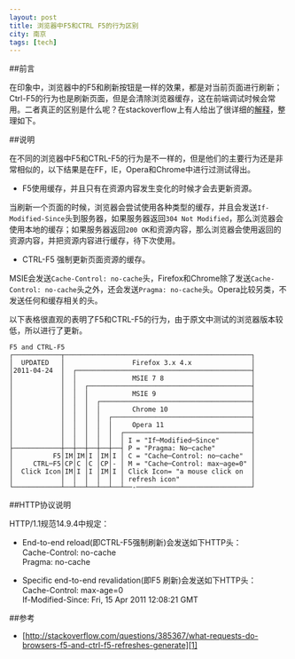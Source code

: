 ```yaml
---
layout: post
title: 浏览器中F5和CTRL F5的行为区别
city: 南京
tags: [tech]
---
```


##前言

在印象中，浏览器中的F5和刷新按钮是一样的效果，都是对当前页面进行刷新；Ctrl-F5的行为也是刷新页面，但是会清除浏览器缓存，这在前端调试时候会常用。二者真正的区别是什么呢？在stackoverflow上有人给出了很详细的[解释][1]，整理如下。

##说明

在不同的浏览器中F5和CTRL-F5的行为是不一样的，但是他们的主要行为还是非常相似的，以下结果是在FF，IE，Opera和Chrome中进行过测试得出。

* F5使用缓存，并且只有在资源内容发生变化的时候才会去更新资源。

当刷新一个页面的时候，浏览器会尝试使用各种类型的缓存，并且会发送`If-Modified-Since`头到服务器，如果服务器返回`304 Not Modified`，那么浏览器会使用本地的缓存；如果服务器返回`200 OK`和资源内容，那么浏览器会使用返回的资源内容，并把资源内容进行缓存，待下次使用。

* CTRL-F5 强制更新页面资源的缓存。

MSIE会发送`Cache-Control: no-cache`头，Firefox和Chrome除了发送`Cache-Control: no-cache`头之外，还会发送`Pragma: no-cache`头。Opera比较另类，不发送任何和缓存相关的头。

以下表格很直观的表明了F5和CTRL-F5的行为，由于原文中测试的浏览器版本较低，所以进行了更新。

	F5 and CTRL-F5
	┌────────────┬───────────────────────────────────────────────┐
	│  UPDATED   │                 Firefox 3.x 4.x               │
	│2011-04-24  │  ┌────────────────────────────────────────────┤
	│            │  │              MSIE 7 8                      │
	│            │  │  ┌─────────────────────────────────────────┤
	│            │  │  │           MSIE 9                        │
	│            │  │  │  ┌──────────────────────────────────────┤
	│            │  │  │  │        Chrome 10                     │
	│            │  │  │  │  ┌───────────────────────────────────┤
	│            │  │  │  │  │     Opera 11                      │
	│            │  │  │  │  │  ┌────────────────────────────────┤
	│            │  │  │  │  │  │ I = "If─Modified─Since"        │
	├────────────┼──┼──┼──┼──┼──┤ P = "Pragma: No─cache"         │
	│          F5│IM│IM│I │IM│I │ C = "Cache─Control: no─cache"  │
	│     CTRL─F5│CP│C │C │CP│- │ M = "Cache─Control: max─age=0" │
	│  Click Icon│IM│I │I │IM│I │ Click Icon= "a mouse click on  │
	│            │  │  │  │  │  │ refresh icon"                  │
	└────────────┴──┴──┴──┴──┴──┴──-─────────────────────────────┘

##HTTP协议说明

HTTP/1.1规范14.9.4中规定：

* End-to-end reload(即CTRL-F5强制刷新)会发送如下HTTP头：     
Cache-Control: no-cache    
Pragma: no-cache     

* Specific end-to-end revalidation(即F5 刷新)会发送如下HTTP头：     
Cache-Control: max-age=0    
If-Modified-Since: Fri, 15 Apr 2011 12:08:21 GMT


##参考

* [http://stackoverflow.com/questions/385367/what-requests-do-browsers-f5-and-ctrl-f5-refreshes-generate][1]


[1]: http://stackoverflow.com/questions/385367/what-requests-do-browsers-f5-and-ctrl-f5-refreshes-generate

